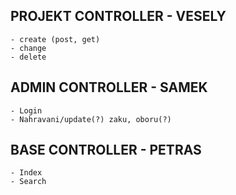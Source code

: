 ## PROJEKT CONTROLLER - VESELY	
	- create (post, get)
	- change
	- delete
	

## ADMIN CONTROLLER - SAMEK
	- Login
	- Nahravani/update(?) zaku, oboru(?)



## BASE CONTROLLER - PETRAS	
	- Index
	- Search 

